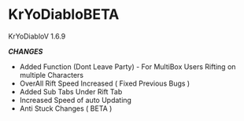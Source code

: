 # KrYoDiabloBETA
KrYoDiabloV 1.6.9

***CHANGES***

+ Added Function (Dont Leave Party) - For MultiBox Users Rifting on multiple Characters
+ OverAll Rift Speed Increased ( Fixed Previous Bugs )
+ Added Sub Tabs Under Rift Tab
+ Increased Speed of auto Updating
+ Anti Stuck Changes ( BETA )
